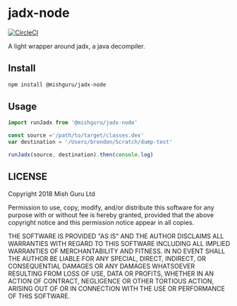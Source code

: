 # jadx-node

[![CircleCI](https://circleci.com/gh/mishguruorg/jadx-node/tree/master.svg?style=svg)](https://circleci.com/gh/mishguruorg/jadx-node/tree/master)

A light wrapper around jadx, a java decompiler.


## Install

```bash
npm install @mishguru/jadx-node
```

## Usage

```javascript
import runJadx from '@mishguru/jadx-node'

const source ='/path/to/target/classes.dex'
var destination = '/Users/brendon/Scratch/dump-test'

runJadx(source, destination).then(console.log)
```

## LICENSE

Copyright 2018 Mish Guru Ltd

Permission to use, copy, modify, and/or distribute this software for any purpose 
with or without fee is hereby granted, provided that the above copyright notice 
and this permission notice appear in all copies.

THE SOFTWARE IS PROVIDED "AS IS" AND THE AUTHOR DISCLAIMS ALL WARRANTIES WITH 
REGARD TO THIS SOFTWARE INCLUDING ALL IMPLIED WARRANTIES OF MERCHANTABILITY AND 
FITNESS. IN NO EVENT SHALL THE AUTHOR BE LIABLE FOR ANY SPECIAL, DIRECT, 
INDIRECT, OR CONSEQUENTIAL DAMAGES OR ANY DAMAGES WHATSOEVER RESULTING FROM 
LOSS OF USE, DATA OR PROFITS, WHETHER IN AN ACTION OF CONTRACT, NEGLIGENCE OR 
OTHER TORTIOUS ACTION, ARISING OUT OF OR IN CONNECTION WITH THE USE OR 
PERFORMANCE OF THIS SOFTWARE.